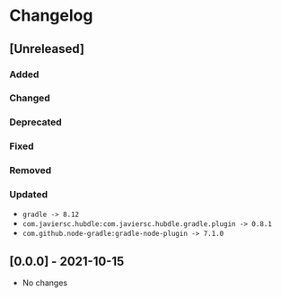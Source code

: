# Changelog

## [Unreleased]

### Added

### Changed

### Deprecated

### Fixed

### Removed

### Updated

- `gradle -> 8.12`
- `com.javiersc.hubdle:com.javiersc.hubdle.gradle.plugin -> 0.8.1`
- `com.github.node-gradle:gradle-node-plugin -> 7.1.0`

## [0.0.0] - 2021-10-15

- No changes
